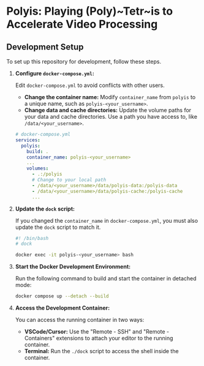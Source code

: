 # Polyis: Playing (Poly)~Tetr~is to Accelerate Video Processing

## Development Setup

To set up this repository for development, follow these steps.

1.  **Configure `docker-compose.yml`:**

    Edit `docker-compose.yml` to avoid conflicts with other users.

    -   **Change the container name:** Modify `container_name` from `polyis` to a unique name, such as `polyis-<your_username>`.
    -   **Change data and cache directories:** Update the volume paths for your data and cache directories. Use a path you have access to, like `/data/<your_username>`.

    ```yaml
    # docker-compose.yml
    services:
      polyis:
        build: .
        container_name: polyis-<your_username>
        ...
        volumes:
          - .:/polyis
          # Change to your local path
          - /data/<your_username>/data/polyis-data:/polyis-data
          - /data/<your_username>/data/polyis-cache:/polyis-cache
          ...
    ```

2.  **Update the `dock` script:**

    If you changed the `container_name` in `docker-compose.yml`, you must also update the `dock` script to match it.

    ```bash
    #! /bin/bash
    # dock

    docker exec -it polyis-<your_username> bash
    ```

3.  **Start the Docker Development Environment:**

    Run the following command to build and start the container in detached mode:

    ```bash
    docker compose up --detach --build
    ```

4.  **Access the Development Container:**

    You can access the running container in two ways:

    -   **VSCode/Cursor:** Use the "Remote - SSH" and "Remote - Containers" extensions to attach your editor to the running container.
    -   **Terminal:** Run the `./dock` script to access the shell inside the container.